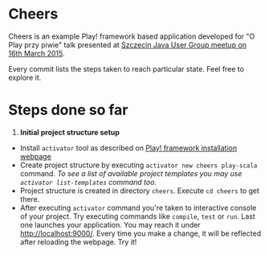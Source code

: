 Cheers
======

Cheers is an example Play! framework based  application developed for "O Play przy piwie" talk presented at [Szczecin Java User Group meetup on 16th March 2015](http://www.meetup.com/Szczecin-Java-Users-Group/events/220797721/).

Every commit lists the steps taken to reach particular state. Feel free to explore it.

Steps done so far
=================

1. **Initial project structure setup**
  * Install `activator` tool as described on [Play! framework installation webpage](https://www.playframework.com/documentation/2.3.x/Installing)
  * Create project structure by executing `activator new cheers play-scala` command. _To see a list of available project templates you may use `activator list-templates` command too._
  * Project structure is created in directory `cheers`. Execute `cd cheers` to get there.
  * After executing `activator` command you're taken to interactive console of your project. Try executing commands like `compile`, `test` or `run`. Last one launches your application. You may reach it under [http://localhost:9000/](http://localhost:9000/). Every time you make a change, it will be reflected after reloading the webpage. Try it!
